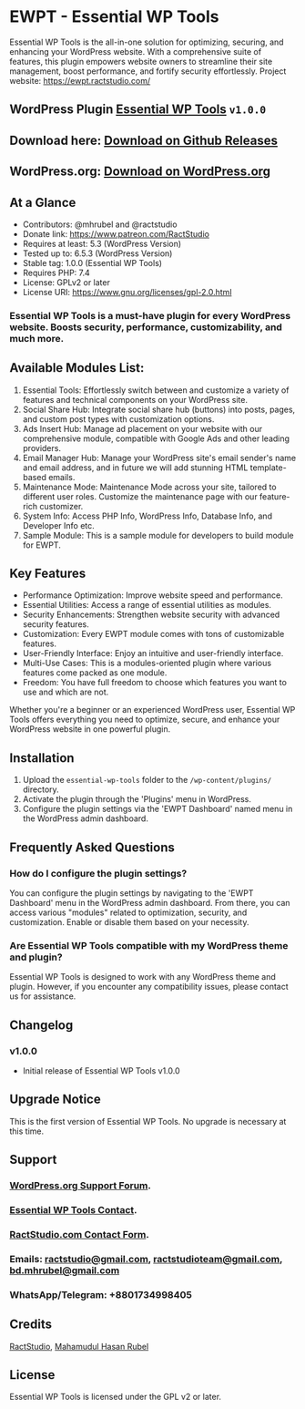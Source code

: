 # EWPT - Essential WP Tools

Essential WP Tools is the all-in-one solution for optimizing, securing, and enhancing your WordPress website. With a comprehensive suite of features, this plugin empowers website owners to streamline their site management, boost performance, and fortify security effortlessly. Project website: https://ewpt.ractstudio.com/

## WordPress Plugin **[Essential WP Tools](https://ewpt.ractstudio.com/)** `v1.0.0`
## Download here: [Download on Github Releases](https://github.com/RactStudio/essential-wp-tools/releases)
## WordPress.org: [Download on WordPress.org](https://wordpress.org/plugins/essential-wp-tools/)

## At a Glance

* Contributors:		    @mhrubel and @ractstudio
* Donate link:			  https://www.patreon.com/RactStudio
* Requires at least:  5.3 (WordPress Version)
* Tested up to:		    6.5.3 (WordPress Version)
* Stable tag:			    1.0.0 (Essential WP Tools)
* Requires PHP:		    7.4
* License:					  GPLv2 or later
* License URI:			  https://www.gnu.org/licenses/gpl-2.0.html

### Essential WP Tools is a must-have plugin for every WordPress website. Boosts security, performance, customizability, and much more.

## Available Modules List:

1. Essential Tools: Effortlessly switch between and customize a variety of features and technical components on your WordPress site.
2. Social Share Hub: Integrate social share hub (buttons) into posts, pages, and custom post types with customization options.
3. Ads Insert Hub: Manage ad placement on your website with our comprehensive module, compatible with Google Ads and other leading providers.
4. Email Manager Hub: Manage your WordPress site's email sender's name and email address, and in future we will add stunning HTML template-based emails.
5. Maintenance Mode: Maintenance Mode across your site, tailored to different user roles. Customize the maintenance page with our feature-rich customizer.
6. System Info: Access PHP Info, WordPress Info, Database Info, and Developer Info etc.
7. Sample Module: This is a sample module for developers to build module for EWPT.

## Key Features

- Performance Optimization: Improve website speed and performance.
- Essential Utilities: Access a range of essential utilities as modules.
- Security Enhancements: Strengthen website security with advanced security features.
- Customization: Every EWPT module comes with tons of customizable features.
- User-Friendly Interface: Enjoy an intuitive and user-friendly interface.
- Multi-Use Cases: This is a modules-oriented plugin where various features come packed as one module.
- Freedom: You have full freedom to choose which features you want to use and which are not.

Whether you're a beginner or an experienced WordPress user, Essential WP Tools offers everything you need to optimize, secure, and enhance your WordPress website in one powerful plugin.

## Installation

1. Upload the `essential-wp-tools` folder to the `/wp-content/plugins/` directory.
2. Activate the plugin through the 'Plugins' menu in WordPress.
3. Configure the plugin settings via the 'EWPT Dashboard' named menu in the WordPress admin dashboard.


## Frequently Asked Questions

### How do I configure the plugin settings?
You can configure the plugin settings by navigating to the 'EWPT Dashboard' menu in the WordPress admin dashboard. From there, you can access various "modules" related to optimization, security, and customization. Enable or disable them based on your necessity.

### Are Essential WP Tools compatible with my WordPress theme and plugin?
Essential WP Tools is designed to work with any WordPress theme and plugin. However, if you encounter any compatibility issues, please contact us for assistance.

## Changelog

### v1.0.0
* Initial release of Essential WP Tools v1.0.0

## Upgrade Notice

This is the first version of Essential WP Tools. No upgrade is necessary at this time.

## Support

### [WordPress.org Support Forum](https://wordpress.org/support/plugin/essential-wp-tools).
### [Essential WP Tools Contact](https://ewpt.ractstudio.com/contact/).
### [RactStudio.com Contact Form](https://ractstudio.com/contact/).
### Emails: ractstudio@gmail.com, ractstudioteam@gmail.com, bd.mhrubel@gmail.com
### WhatsApp/Telegram: +8801734998405

## Credits

[RactStudio](https://ractstudio.com/), 
[Mahamudul Hasan Rubel](https://mhr.ractstudio.com/)


## License

Essential WP Tools is licensed under the GPL v2 or later.
